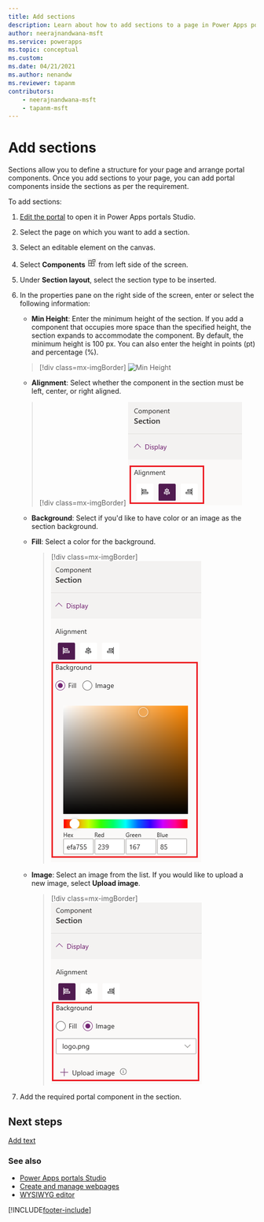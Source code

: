 ```yaml
---
title: Add sections
description: Learn about how to add sections to a page in Power Apps portals using portals Studio.
author: neerajnandwana-msft
ms.service: powerapps
ms.topic: conceptual
ms.custom: 
ms.date: 04/21/2021
ms.author: nenandw
ms.reviewer: tapanm
contributors:
    - neerajnandwana-msft
    - tapanm-msft
---
```


# Add sections

Sections allow you to define a structure for your page and arrange portal components. Once you add sections to your page, you can add portal components inside the sections as per the requirement.

To add sections:

1.    [Edit the portal](manage-existing-portals.md#edit) to open it in Power Apps portals Studio.

2.    Select the page on which you want to add a section.

3.    Select an editable element on the canvas.

4.    Select **Components** ![components icon](media/components-icon.png "Components icon") from left side of the screen.

5.    Under **Section layout**, select the section type to be inserted.

6.    In the properties pane on the right side of the screen, enter or select the following information:

       - **Min Height**: Enter the minimum height of the section. If you add a component that occupies more space than the specified height, the section expands to accommodate the component. By default, the minimum height is 100 px. You can also enter the height in points (pt) and percentage (%).

        > [!div class=mx-imgBorder]
        > ![Min Height](media/section-props-height.png "Min Height")  

        - **Alignment**: Select whether the component in the section must be left, center, or right aligned.

        > [!div class=mx-imgBorder]
        > ![Alignment in the section](media/section-props-align.png "Alignment in the section")  

        - **Background**: Select if you'd like to have color or an image as the section background.

        - **Fill**: Select a color for the background.

            > [!div class=mx-imgBorder]
            > ![Fill color in the section](media/section-props-fill.png "Fill color in the section")  

        - **Image**: Select an image from the list. If you would like to upload a new image, select **Upload image**.

            > [!div class=mx-imgBorder]
            > ![Add image in the section](media/section-props-image.png "Add image in the section")  

7.    Add the required portal component in the section.

## Next steps

[Add text](add-text.md)

### See also

- [Power Apps portals Studio](portal-designer-anatomy.md)
- [Create and manage webpages](create-manage-webpages.md)
- [WYSIWYG editor](compose-page.md)


[!INCLUDE[footer-include](../../includes/footer-banner.md)]